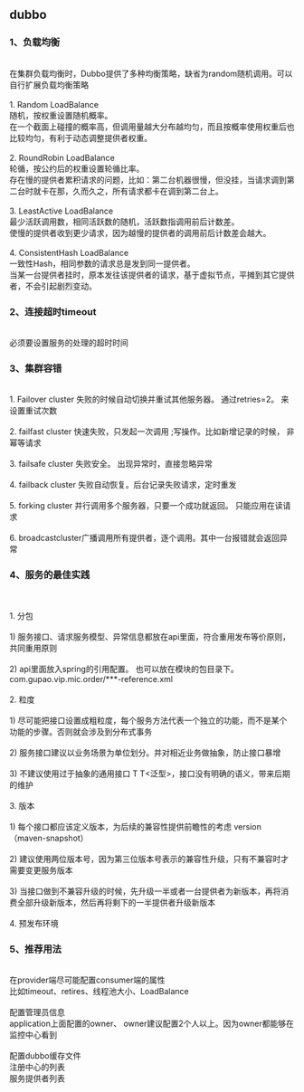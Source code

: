 ## dubbo
### 1、负载均衡
<br>在集群负载均衡时，Dubbo提供了多种均衡策略，缺省为random随机调用。可以自行扩展负载均衡策略
<br><br>1.  Random LoadBalance
<br> 随机，按权重设置随机概率。
<br>在一个截面上碰撞的概率高，但调用量越大分布越均匀，而且按概率使用权重后也比较均匀，有利于动态调整提供者权重。
<br><br>2.  RoundRobin LoadBalance
<br>轮循，按公约后的权重设置轮循比率。
<br>存在慢的提供者累积请求的问题，比如：第二台机器很慢，但没挂，当请求调到第二台时就卡在那，久而久之，所有请求都卡在调到第二台上。
<br><br>3.  LeastActive LoadBalance
<br>最少活跃调用数，相同活跃数的随机，活跃数指调用前后计数差。
<br>使慢的提供者收到更少请求，因为越慢的提供者的调用前后计数差会越大。
<br><br>4.  ConsistentHash LoadBalance
<br>一致性Hash，相同参数的请求总是发到同一提供者。
<br>当某一台提供者挂时，原本发往该提供者的请求，基于虚拟节点，平摊到其它提供者，不会引起剧烈变动。
   
### 2、连接超时timeout
<br>必须要设置服务的处理的超时时间
### 3、集群容错
<br>1.  Failover cluster 失败的时候自动切换并重试其他服务器。 通过retries=2。 来设置重试次数
<br><br>2.  failfast cluster 快速失败，只发起一次调用  ;写操作。比如新增记录的时候， 非幂等请求
<br><br>3.  failsafe cluster 失败安全。 出现异常时，直接忽略异常
<br><br>4.  failback cluster 失败自动恢复。后台记录失败请求，定时重发
<br><br>5.  forking cluster 并行调用多个服务器，只要一个成功就返回。 只能应用在读请求
<br><br>6.  broadcastcluster广播调用所有提供者，逐个调用。其中一台报错就会返回异常

### 4、服务的最佳实践
<br><br>1. 分包
<br><br>1)	服务接口、请求服务模型、异常信息都放在api里面，符合重用发布等价原则，共同重用原则
<br><br>2)	api里面放入spring的引用配置。 也可以放在模块的包目录下。 com.gupao.vip.mic.order/***-reference.xml
<br><br>2. 粒度
<br><br>1)	尽可能把接口设置成粗粒度，每个服务方法代表一个独立的功能，而不是某个功能的步骤。否则就会涉及到分布式事务
<br><br>2)	服务接口建议以业务场景为单位划分。并对相近业务做抽象，防止接口暴增
<br><br>3)	不建议使用过于抽象的通用接口  T  T<泛型>，接口没有明确的语义，带来后期的维护
<br><br>3. 版本
<br><br>1)	每个接口都应该定义版本，为后续的兼容性提供前瞻性的考虑 version（maven-snapshot）
<br><br>2)	建议使用两位版本号，因为第三位版本号表示的兼容性升级，只有不兼容时才需要变更服务版本
<br><br>3)	当接口做到不兼容升级的时候，先升级一半或者一台提供者为新版本，再将消费全部升级新版本，然后再将剩下的一半提供者升级新版本
<br><br>4. 预发布环境

### 5、推荐用法
<br>在provider端尽可能配置consumer端的属性
<br>比如timeout、retires、线程池大小、LoadBalance
<br><br>配置管理员信息
<br>application上面配置的owner、 owner建议配置2个人以上。因为owner都能够在监控中心看到
<br><br>配置dubbo缓存文件
<br>注册中心的列表
<br>服务提供者列表













